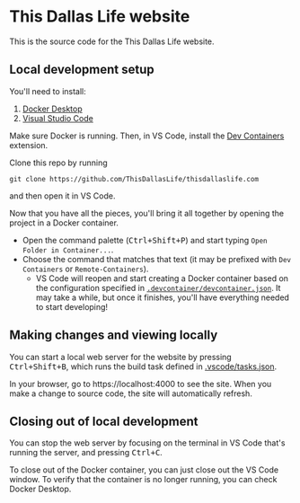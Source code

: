 # This Dallas Life website

This is the source code for the This Dallas Life website.

## Local development setup

You'll need to install:

1. [Docker Desktop](https://www.docker.com/products/docker-desktop/)
1. [Visual Studio Code](https://code.visualstudio.com/Download)

Make sure Docker is running. Then, in VS Code, install the [Dev Containers](https://marketplace.visualstudio.com/items?itemName=ms-vscode-remote.remote-containers) extension.

Clone this repo by running
```
git clone https://github.com/ThisDallasLife/thisdallaslife.com
```
and then open it in VS Code. 

Now that you have all the pieces, you'll bring it all together by opening the project in a Docker container.

 - Open the command palette (<kbd>Ctrl+Shift+P</kbd>) and start typing `Open Folder in Container...`. 
 - Choose the command that matches that text (it may be prefixed with `Dev Containers` or `Remote-Containers`). 
    - VS Code will reopen and start creating a Docker container based on the configuration specified in [`.devcontainer/devcontainer.json`](https://github.com/ThisDallasLife/thisdallaslife.com/blob/main/.devcontainer/devcontainer.json). It may take a while, but once it finishes, you'll have everything needed to start developing!

## Making changes and viewing locally
You can start a local web server for the website by pressing <kbd>Ctrl+Shift+B</kbd>, which runs the build task defined in [.vscode/tasks.json](https://github.com/ThisDallasLife/thisdallaslife.com/blob/main/.vscode/tasks.json). 

In your browser, go to https://localhost:4000 to see the site. When you make a change to source code, the site will automatically refresh.

## Closing out of local development

You can stop the web server by focusing on the terminal in VS Code that's running the server, and pressing <kbd>Ctrl+C</kbd>.

To close out of the Docker container, you can just close out the VS Code window. To verify that the container is no longer running, you can check Docker Desktop.
